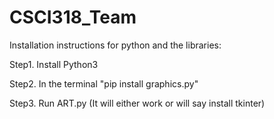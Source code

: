 # CSCI318_Team
Installation instructions for python and the libraries:

Step1. Install Python3

Step2. In the terminal "pip install graphics.py"

Step3. Run ART.py (It will either work or will say install tkinter)
